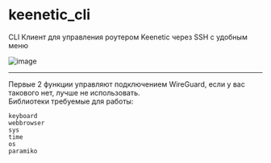 # keenetic_cli
CLI Клиент для управления роутером Keenetic через SSH с удобным меню  

![image](https://user-images.githubusercontent.com/40400854/160241540-73eb4409-3bec-421c-a1e6-d1278e364ed9.png)  
***
Первые 2 функции управляют подключением WireGuard, если у вас такового нет, лучше не использовать.  
Библиотеки требуемые для работы:  
```
keyboard
webbrowser
sys
time
os
paramiko
```
